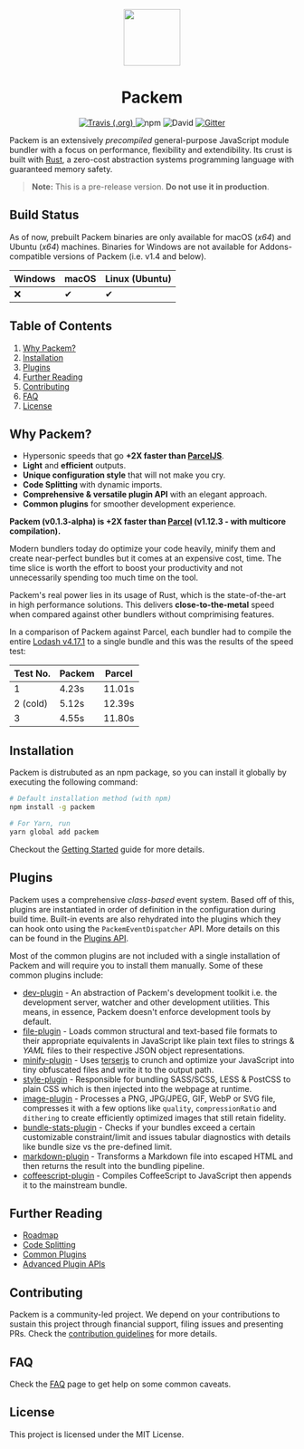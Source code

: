 <p align="center"><img width="100" src="https://raw.githubusercontent.com/packem/packem/master/resources/packem-logo.png" /></p>

<h1 align="center">Packem</h1>

<p align="center">
  <a href="https://travis-ci.org/packem/packem">
    <img alt="Travis (.org)" src="https://travis-ci.org/packem/packem.svg?branch=master">
  </a>
  <img alt="npm" src="https://img.shields.io/npm/dt/packem.svg">
  <img alt="David" src="https://img.shields.io/david/packem/packem.svg">
  <a href="https://gitter.im/packem_bundler/community">
    <img alt="Gitter" src="https://img.shields.io/gitter/room/bukharim96/packem_bundler.svg">
  </a>
</p>

Packem is an extensively _precompiled_ general-purpose JavaScript module bundler with a focus on performance, flexibility and extendibility. Its crust is built with [Rust](https://www.rust-lang.org/), a zero-cost abstraction systems programming language with guaranteed memory safety.

> **Note:** This is a pre-release version. **Do not use it in production**.

## Build Status

As of now, prebuilt Packem binaries are only available for macOS (_x64_) and Ubuntu (_x64_) machines. Binaries for Windows are not available for Addons-compatible versions of Packem (i.e. v1.4 and below).

| Windows | macOS | Linux (Ubuntu) |
| ------- | ----- | -------------- |
| ❌      | ✔     | ✔              |

## Table of Contents

1. [Why Packem?](#why-packem)
2. [Installation](#installation)
3. [Plugins](#plugins)
4. [Further Reading](#further-reading)
5. [Contributing](#contributing)
6. [FAQ](#faq)
7. [License](#license)

## Why Packem?

- Hypersonic speeds that go **+2X faster than [ParcelJS](https://parceljs.org/)**.
- **Light** and **efficient** outputs.
- **Unique configuration style** that will not make you cry.
- **Code Splitting** with dynamic imports.
- **Comprehensive & versatile plugin API** with an elegant approach.
- **Common plugins** for smoother development experience.

**Packem (v0.1.3-alpha) is +2X faster than [Parcel](https://parceljs.org/) (v1.12.3 - with multicore compilation).**

Modern bundlers today do optimize your code heavily, minify them and create near-perfect bundles but it comes at an expensive cost, time. The time slice is worth the effort to boost your productivity and not unnecessarily spending too much time on the tool.

Packem's real power lies in its usage of Rust, which is the state-of-the-art in high performance solutions. This delivers **close-to-the-metal** speed when compared against other bundlers without comprimising features.

In a comparison of Packem against Parcel, each bundler had to compile the entire [Lodash v4.17.1](https://github.com/bukharim96/packem-lodash-test#packem-lodash-test) to a single bundle and this was the results of the speed test:

| Test No. | Packem | Parcel |
| -------- | ------ | ------ |
| 1        | 4.23s  | 11.01s |
| 2 (cold) | 5.12s  | 12.39s |
| 3        | 4.55s  | 11.80s |

## Installation

Packem is distrubuted as an npm package, so you can install it globally by executing the following command:

```bash
# Default installation method (with npm)
npm install -g packem

# For Yarn, run
yarn global add packem
```

Checkout the [Getting Started](https://packem.github.io/docs/getting-started.html) guide for more details.

## Plugins

Packem uses a comprehensive _class-based_ event system. Based off of this, plugins are instantiated in order of definition in the configuration during build time. Built-in events are also rehydrated into the plugins which they can hook onto using the `PackemEventDispatcher` API. More details on this can be found in the [Plugins API](https://packem.github.io/docs/plugin-system.html).

Most of the common plugins are not included with a single installation of Packem and will require you to install them manually. Some of these common plugins include:

- [dev-plugin](https://packem.github.io/docs/common-plugins.html#packemdev-plugin) - An abstraction of Packem's development toolkit i.e. the development server, watcher and other development utilities. This means, in essence, Packem doesn't enforce development tools by default.
- [file-plugin](https://packem.github.io/docs/common-plugins.html#packemfile-plugin) - Loads common structural and text-based file formats to their appropriate equivalents in JavaScript like plain text files to strings & _YAML_ files to their respective JSON object representations.
- [minify-plugin](https://packem.github.io/docs/common-plugins.html#packemminify-plugin) - Uses [terserjs](https://github.com/terser-js/terser) to crunch and optimize your JavaScript into tiny obfuscated files and write it to the output path.
- [style-plugin](https://packem.github.io/docs/common-plugins.html#packemstyle-plugin) - Responsible for bundling SASS/SCSS, LESS & PostCSS to plain CSS which is then injected into the webpage at runtime.
- [image-plugin](https://packem.github.io/docs/common-plugins.html#packemimage-plugin) - Processes a PNG, JPG/JPEG, GIF, WebP or SVG file, compresses it with a few options like `quality`, `compressionRatio` and `dithering` to create efficiently optimized images that still retain fidelity.
- [bundle-stats-plugin](https://packem.github.io/docs/common-plugins.html#packembundle-stats-plugin) - Checks if your bundles exceed a certain customizable constraint/limit and issues tabular diagnostics with details like bundle size vs the pre-defined limit.
- [markdown-plugin](https://packem.github.io/docs/common-plugins.html#packemmarkdown-plugin) - Transforms a Markdown file into escaped HTML and then returns the result into the bundling pipeline.
- [coffeescript-plugin](https://packem.github.io/docs/common-plugins.html#packemcoffeescript-plugin) - Compiles CoffeeScript to JavaScript then appends it to the mainstream bundle.

## Further Reading

- [Roadmap](https://packem.github.io/docs/roadmap.html)
- [Code Splitting](https://packem.github.io/docs/code-splitting.html)
- [Common Plugins](https://packem.github.io/docs/common-plugins.html)
- [Advanced Plugin APIs](https://packem.github.io/docs/advanced-plugin-apis.html)

## Contributing

Packem is a community-led project. We depend on your contributions to sustain this project through financial support, filing issues and presenting PRs. Check the [contribution guidelines](CONTRIBUTING.md) for more details.

## FAQ

Check the [FAQ](FAQ.md) page to get help on some common caveats.

## License

This project is licensed under the MIT License.
